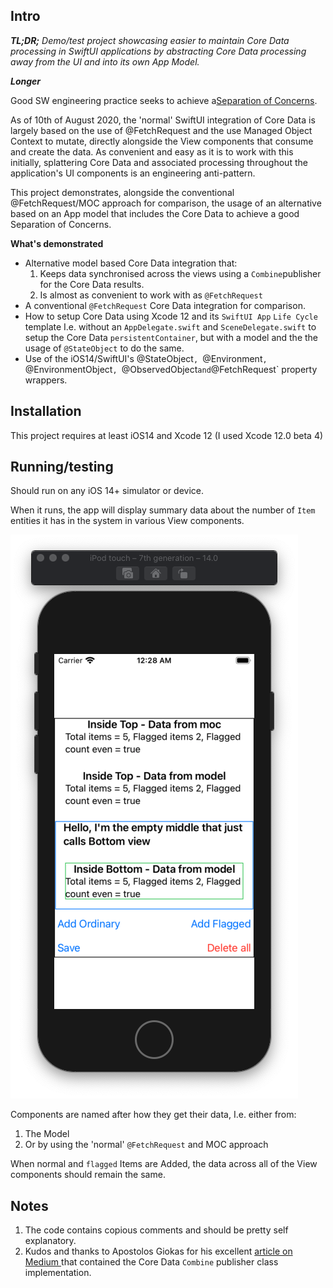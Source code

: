 ## Intro

***TL;DR;** Demo/test project showcasing easier to maintain Core Data processing in SwiftUI applications by abstracting Core Data processing away from the UI and into its own App Model.*

***Longer***

Good SW engineering practice seeks to achieve a[Separation of Concerns](https://en.wikipedia.org/wiki/Separation_of_concerns). 

As of 10th of August 2020, the 'normal' SwiftUI integration of Core Data is largely based on the use of @FetchRequest and the use Managed Object Context to mutate, directly alongside the View components that consume and create the data. As convenient and easy as it is to work with this initially, splattering Core Data and associated processing throughout the application's UI components is an engineering anti-pattern.

This project demonstrates, alongside the conventional @FetchRequest/MOC approach for comparison, the usage of an alternative based on an App model that includes the Core Data to achieve a good Separation of Concerns.  

**What's demonstrated**
- Alternative model based Core Data integration that:
	1. Keeps data synchronised across the views using a `Combine`publisher for the Core Data results.
	2. Is almost as convenient to work with as `@FetchRequest`
- A conventional `@FetchRequest` Core Data integration for comparison.
- How to setup Core Data using Xcode 12 and its `SwiftUI App` `Life Cycle` template I.e. without an `AppDelegate.swift` and `SceneDelegate.swift` to setup the Core Data `persistentContainer`, but with a model and the the usage of `@StateObject` to do the same.
- Use of the iOS14/SwiftUI's @StateObject`, `@Environment`, `@EnvironmentObject`, `@ObservedObject` and `@FetchRequest` property wrappers.

## Installation

This project requires at least iOS14 and Xcode 12 (I used Xcode 12.0 beta 4)

## Running/testing
Should run on any iOS 14+ simulator or device.

When it runs, the app will display summary data about the number of `Item` entities it has in the system in various View components.

![App running](assets/app_running.png "picture of app running on iPhone simulator")

Components are named after how they get their data, I.e. either from:
1. The Model
2. Or by using the 'normal' `@FetchRequest` and MOC approach

When normal and `flagged` Items are Added, the data across all of the View components should remain the same.

## Notes

1. The code contains copious comments and should be pretty self explanatory.
2. Kudos and thanks to Apostolos Giokas for his excellent [article on Medium ](https://medium.com/better-programming/combine-publishers-and-core-data-424b68fe9473) that contained the Core Data `Combine` publisher class implementation.
